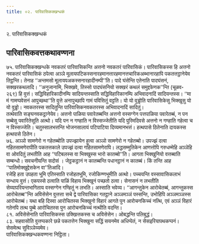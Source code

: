 ```yaml
---
title: ०२. पारिवासिकक्खन्धकं

---
```

२. पारिवासिकक्खन्धकं  


## पारिवासिकवत्तकथावण्णना

७५. पारिवासिकक्खन्धके नवकतरं पारिवासिकन्ति अत्तनो नवकतरं पारिवासिकं। पारिवासिकस्स हि अत्तनो नवकतरं पारिवासिकं ठपेत्वा अञ्ञे मूलायपटिकस्सनारहमानत्तारहमानत्तचारिकअब्भानारहापि पकतत्तट्ठानेयेव तिट्ठन्ति। तेनाह ‘‘अन्तमसो मूलायपअकस्सनारहादीनम्पी’’ति। पादे घंसेन्ति एतेनाति पादघंसनं, सक्खरकथलादि। ‘‘अनुजानामि, भिक्खवे, तिस्सो पादघंसनियो सक्खरं कथलं समुद्दफेणक’’न्ति (चूळव॰ २६९) हि वुत्तं। सद्धिविहारिकादीनम्पि सादियन्तस्साति सद्धिविहारिकानम्पि अभिवादनादिं सादियन्तस्स। ‘‘मा मं गामप्पवेसनं आपुच्छथा’’ति वुत्ते अनापुच्छापि गामं पविसितुं वट्टति। यो यो वुड्ढोति पारिवासिकेसु भिक्खूसु यो यो वुड्ढो। नवकतरस्स सादितुन्ति पारिवासिकनवकतरस्स अभिवादनादिं सादितुं।  
तत्थेवाति सङ्घनवकट्ठानेयेव। अत्तनो पाळिया पवारेतब्बन्ति अत्तनो वस्सग्गेन पत्तपाळिया पवारेतब्बं, न पन सब्बेसु पवारितेसूति अत्थो। यदि पन न गण्हाति न विस्सज्जेतीति यदि पुरिमदिवसे अत्तनो न गण्हाति गहेत्वा च न विस्सज्जेति। चतुस्सालभत्तन्ति भोजनसालायं पटिपाटिया दिय्यमानभत्तं। हत्थपासे ठितेनाति दायकस्स हत्थपासे ठितेन।  
७६. अञ्ञो सामणेरो न गहेतब्बोति उपज्झायेन हुत्वा अञ्ञो सामणेरो न गहेतब्बो। उपज्झं दत्वा गहितसामणेरापीति पकतत्तकाले उपज्झं दत्वा गहितसामणेरापि। लद्धसम्मुतिकेन आणत्तोपि गरुधम्मेहि अञ्ञेहि वा ओवदितुं लभतीति आह ‘‘पटिबलस्स वा भिक्खुस्स भारो कातब्बो’’ति। आगता भिक्खुनियो वत्तब्बाति सम्बन्धो। सवचनीयन्ति सदोसं । जेट्ठकट्ठानं न कातब्बन्ति पधानट्ठानं न कातब्बं। किं तन्ति आह ‘‘पातिमोक्खुद्देसकेन वा’’तिआदि।  
रजेहि हता उपहता भूमि एतिस्साति रजोहतभूमि, रजोकिण्णभूमीति अत्थो। पच्चयन्ति वस्सावासिकलाभं सन्धाय वुत्तं। एकपस्से ठत्वाति पाळिं विहाय भिक्खूनं पच्छतो ठत्वा। सेनासनं न लभतीति सेय्यापरियन्तभागिताय वस्सग्गेन गण्हितुं न लभति। अस्साति भवेय्य। ‘‘आगन्तुकेन आरोचेतब्बं, आगन्तुकस्स आरोचेतब्ब’’न्ति अविसेसेन वुत्तत्ता सचे द्वे पारिवासिका गतट्ठाने अञ्ञमञ्ञं पस्सन्ति, उभोहिपि अञ्ञमञ्ञस्स आरोचेतब्बं। यथा बहि दिस्वा आरोचितस्स भिक्खुनो विहारं आगते पुन आरोचनकिच्चं नत्थि, एवं अञ्ञं विहारं गतेनपि तत्थ पुब्बे आरोचितस्स पुन आरोचनकिच्चं नत्थीति वदन्ति।  
८१. अविसेसेनाति पारिवासिकस्स उक्खित्तकस्स च अविसेसेन। ओबद्धन्ति पलिबुद्धं।  
८३. सहवासोति वुत्तप्पकारे छन्ने पकतत्तेन भिक्खुना सद्धिं सयनमेव अधिप्पेतं, न सेसइरियापथकप्पनं। सेसमेत्थ सुविञ्ञेय्यमेव।  
पारिवासिकक्खन्धकवण्णना निट्ठिता।  